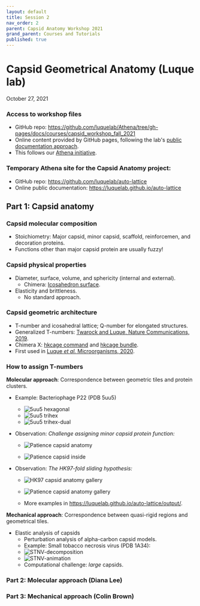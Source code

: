 ```yaml
---
layout: default
title: Session 2
nav_order: 2
parent: Capsid Anatomy Workshop 2021
grand_parent: Courses and Tutorials
published: true
---
```


# Capsid Geometrical Anatomy (Luque lab)
October 27, 2021

### Access to workshop files
+ GitHub repo: https://github.com/luquelab/Athena/tree/gh-pages/docs/courses/capsid_workshop_fall_2021
+ Online content provided by GitHub pages, following the lab's [public documentation approach](docs/courses/lab_public_documentation.md).
+ This follows our [Athena initiative](docs/knowledge/synthesis.md).

### Temporary Athena site for the Capsid Anatomy project:
+ GitHub repo: <https://github.com/luquelab/auto-lattice>
+ Online public documentation: <https://luquelab.github.io/auto-lattice>

## Part 1: Capsid anatomy

### Capsid molecular composition
+ Stoichiometry: Major capsid, minor capsid, scaffold, reinforcemen, and decoration proteins.
+ Functions other than major capsid protein are usually fuzzy!

### Capsid physical properties
+ Diameter, surface, volume, and sphericity (internal and external).
    + Chimera: [Icosahedron surface](https://www.cgl.ucsf.edu/chimera/docs/ContributedSoftware/icosahedron/icosahedron.html).
+ Elasticity and brittleness.
    + No standard approach. 

### Capsid geometric architecture
+ T-number and icosahedral lattice; Q-number for elongated structures.
+ Generalized T-numbers: [Twarock and Luque, Nature Communications, 2019](https://doi.org/10.1038/s41467-019-12367-3).
+ Chimera X: [hkcage command](https://www.cgl.ucsf.edu/chimerax/docs/user/commands/hkcage.html) and [hkcage bundle](https://cxtoolshed.rbvi.ucsf.edu/apps/chimeraxhkcage).
+ First used in [Luque *et al.* Microorganisms, 2020](https://doi.org/10.3390/microorganisms8121944). 

### How to assign T-numbers

**Molecular approach**: Correspondence between geometric tiles and protein clusters.
+ Example: Bacteriophage P22 (PDB 5uu5)
    + ![5uu5 hexagonal](/images/2021-10-27/pdb_5uu5_hexagonal_lattice.png)
    + ![5uu5 trihex](/images/2021-10-27/pdb_5uu5_trihex_lattice.png)
    + ![5uu5 trihex-dual](/images/2021-10-27/pdb_5uu5_trihex-dual_lattice.png)
+ Observation: *Challenge assigning minor capsid protein function:*

    + ![Patience capsid anatomy](/images/2021-10-27/patience.png)

    + ![Patience capsid inside](/images/2021-10-27/patience_inside.png)
    
+ Observation: *The HK97-fold sliding hypothesis:*

    + ![HK97 capsid anatomy gallery](https://luquelab.github.io/auto-lattice/output/2fs3.png)

    + ![Patience capsid anatomy gallery](https://luquelab.github.io/auto-lattice/output/patience.png)

    + More examples in <https://luquelab.github.io/auto-lattice/output/>.


**Mechanical approach**: Correspondence between quasi-rigid regions and geometrical tiles.
+ Elastic analysis of capsids
    + Perturbation analysis of alpha-carbon capsid models.
    + Example: Small tobacco necrosis virus (PDB 1A34):
    + ![STNV-decomposition](https://luquelab.github.io/cbrown_thesis_athena/output/Subdivisions/1a34_20_domains_optimal.png)
    + ![STNV-animation](/images/2021-10-27/STNV_elastic_decomposition_giphy.gif)
    + Computational challenge: *large* capsids.

### Part 2: Molecular approach (Diana Lee)

### Part 3: Mechanical approach (Colin Brown)


